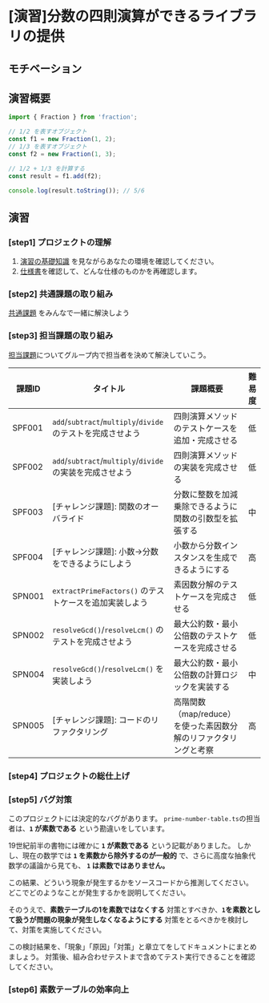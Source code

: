 # [演習]分数の四則演算ができるライブラリの提供

## モチベーション

## 演習概要

```ts
import { Fraction } from 'fraction';

// 1/2 を表すオブジェクト
const f1 = new Fraction(1, 2);
// 1/3 を表すオブジェクト
const f2 = new Fraction(1, 3);

// 1/2 + 1/3 を計算する
const result = f1.add(f2);

console.log(result.toString()); // 5/6
```

## 演習

### [step1] プロジェクトの理解

1. [演習の基礎知識](./0.演習の基礎知識.md) を見ながらあなたの環境を確認してください。
2. [仕様書](../api/index.md)を確認して、どんな仕様のものかを再確認します。

### [step2] 共通課題の取り組み

[共通課題](./2.共通課題.md) をみんなで一緒に解決しよう

### [step3] 担当課題の取り組み

[担当課題](./3.担当課題.md)についてグループ内で担当者を決めて解決していこう。

| 課題ID | タイトル | 課題概要 | 難易度 |
| ------ | -------- | -------- | ------ |
| SPF001 | `add`/`subtract`/`multiply`/`divide`のテストを完成させよう | 四則演算メソッドのテストケースを追加・完成させる | 低 |
| SPF002 | `add`/`subtract`/`multiply`/`divide`の実装を完成させよう | 四則演算メソッドの実装を完成させる | 低 |
| SPF003 | [チャレンジ課題]: 関数のオーバライド | 分数に整数を加減乗除できるように関数の引数型を拡張する | 中 |
| SPF004 | [チャレンジ課題]: 小数→分数をできるようにしよう | 小数から分数インスタンスを生成できるようにする | 高 |
| SPN001 | `extractPrimeFactors()` のテストケースを追加実装しよう | 素因数分解のテストケースを完成させる | 低 |
| SPN002 | `resolveGcd()`/`resolveLcm()` のテストを完成させよう | 最大公約数・最小公倍数のテストケースを完成させる | 低 |
| SPN004 | `resolveGcd()`/`resolveLcm()` を実装しよう | 最大公約数・最小公倍数の計算ロジックを実装する | 中 |
| SPN005 | [チャレンジ課題]: コードのリファクタリング | 高階関数（map/reduce）を使った素因数分解のリファクタリングと考察 | 高 |

### [step4] プロジェクトの総仕上げ

### [step5] バグ対策

このプロジェクトには決定的なバグがあります。
`prime-number-table.ts`の担当者は、**`1` が素数である** という勘違いをしています。

19世紀前半の書物には確かに **`1` が素数である** という記載がありました。
しかし、現在の数学では **`1` を素数から除外するのが一般的** で、さらに高度な抽象代数学の議論から見ても、
**`1` は素数ではありません。**

この結果、どういう現象が発生するかをソースコードから推測してください。
どこでどのようなことが発生するかを説明してください。

そのうえで、**素数テーブルの1を素数ではなくする** 対策とすべきか、**`1`を素数として扱うが問題の現象が発生しなくなるようにする** 対策をとるべきかを検討して、対策を実施してください。

この検討結果を、「現象」「原因」「対策」と章立てをしてドキュメントにまとめましょう。
対策後、組み合わせテストまで含めてテスト実行できることを確認してください。

### [step6] 素数テーブルの効率向上

